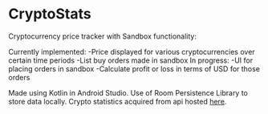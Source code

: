 # CryptoStats
Cryptocurrency price tracker with Sandbox functionality:

Currently implemented:
  -Price displayed for various cryptocurrencies over certain time periods
  -List buy orders made in sandbox
In progress:
  -UI for placing orders in sandbox
  -Calculate profit or loss in terms of USD for those orders

Made using Kotlin in Android Studio. Use of Room Persistence Library to store data locally. Crypto statistics acquired from api hosted [here](https://min-api.cryptocompare.com/).

